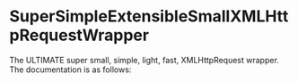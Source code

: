 # SuperSimpleExtensibleSmallXMLHttpRequestWrapper
The ULTIMATE super small, simple, light, fast, XMLHttpRequest wrapper. The documentation is as follows:



